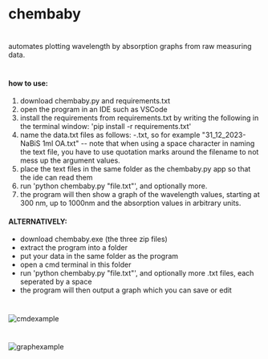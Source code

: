 # chembaby

#

automates plotting wavelength by absorption graphs from raw measuring data.

#

#### how to use:

1. download chembaby.py and requirements.txt
2. open the program in an IDE such as VSCode
3. install the requirements from requirements.txt by writing the following in the terminal window: 'pip install -r requirements.txt'
4. name the data.txt files as follows: <something>-<label name for the graph>.txt, so for example "31_12_2023-NaBiS 1ml OA.txt" -- note that when using a space character in naming the text file, you have to use quotation marks around the filename to not mess up the argument values.
5. place the text files in the same folder as the chembaby.py app so that the ide can read them
6. run 'python chembaby.py "file.txt"', and optionally more.
7. the program will then show a graph of the wavelength values, starting at 300 nm, up to 1000nm and the absorption values in arbitrary units.
  
#### ALTERNATIVELY:
  
* download chembaby.exe (the three zip files)
* extract the program into a folder
* put your data in the same folder as the program
* open a cmd terminal in this folder
* run 'python chembaby.py "file.txt"', and optionally more .txt files, each seperated by a space
* the program will then output a graph which you can save or edit 
#  
  ![cmdexample](https://i.imgur.com/CuUdf3z.png)  
#  
  ![graphexample](https://i.imgur.com/mVAuGA0.png)
#


